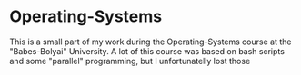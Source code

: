 # Operating-Systems
This is a small part of my work during the Operating-Systems course at the "Babes-Bolyai" University.
A lot of this course was based on bash scripts and some "parallel" programming, but I unfortunatelly lost those
